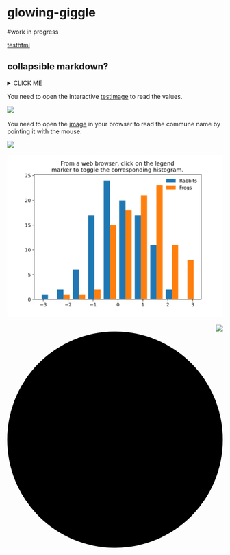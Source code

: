 

# glowing-giggle

#work in progress


[testhtml](https://htmlpreview.github.io/?https://github.com/htonchia/glowing-giggle/blob/master/test.html)




## collapsible markdown?

<details><summary>CLICK ME</summary>
<p>

#### yes, even hidden code blocks!

```python
print("hello world!")
```

</p>
</details>



You need to open the interactive [testimage](https:////raw.githubusercontent.com/htonchia/glowing-giggle/master/Images/ca_cartedetail_surhosmar_au_2020-04-27.svg) to read the values.


![](Images/ca_cartedetail_surhosmar_au_2020-04-27.svg)


You need to open the [image](//raw.githubusercontent.com/htonchia/glowing-giggle/master/dens_surhosmarcom92_.svg) in your browser to read the commune name by pointing it with the mouse.


![](dens_surhosmarcom92_.svg)


![](svg_histogram.svg)

<img style="float: right;" src="dens_surhosmarcom92_.svg">


<svg viewBox="0 0 200 200" xmlns="http://www.w3.org/2000/svg">
  <circle cx="100" cy="100" r="100" onclick="alert('You have clicked the circle.')" />
</svg>
